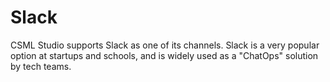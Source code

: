 # Slack

CSML Studio supports Slack as one of its channels. Slack is a very popular option at startups and schools, and is widely used as a "ChatOps" solution by tech teams.

